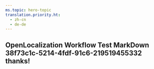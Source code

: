 ```yaml
---
ms.topic: hero-topic
translation.priority.ht: 
  - zh-cn
  - de-de
---
```

## OpenLocalization Workflow Test MarkDown 38f73c1c-5214-4fdf-91c6-219519455332 thanks!
